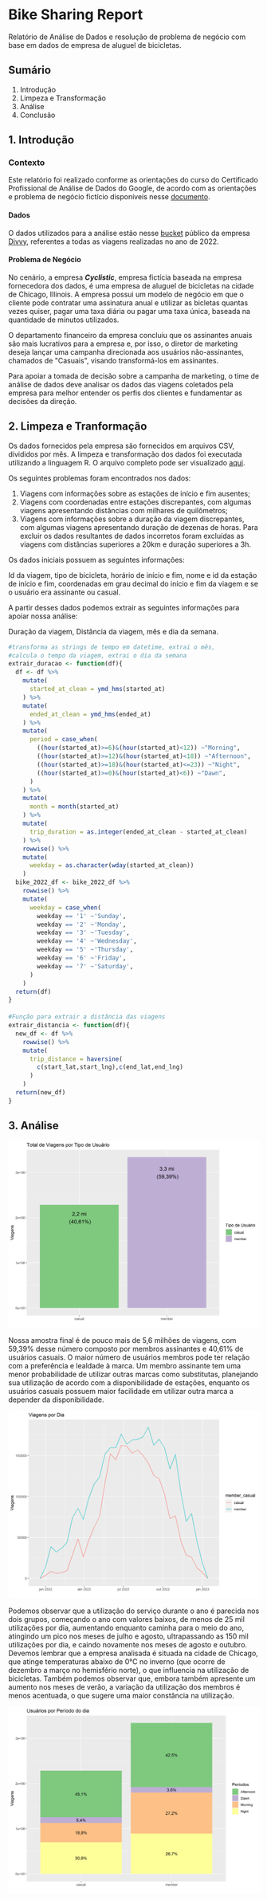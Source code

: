 # Bike Sharing Report
 Relatório de Análise de Dados  e resolução de problema de negócio com base em dados de empresa de aluguel de bicicletas.

## Sumário
1. Introdução
2. Limpeza e Transformação
3. Análise
4. Conclusão

## 1. Introdução

### Contexto

Este relatório foi realizado conforme as orientações do curso do Certificado
Profissional de Análise de Dados do Google, de acordo com as orientações e
problema de negócio fictício disponíveis nesse [documento](https://github.com/lucas-a-correa/Bike-Sharing-Report/blob/main/Bike_Sharing_Business_Problem.pdf).
  
#### Dados
  
O dados utilizados para a análise estão nesse [bucket](https://divvy-tripdata.s3.amazonaws.com/index.html)
público da empresa [Divvy](https://divvybikes.com), referentes a todas as viagens realizadas no ano de 2022.

#### Problema de Negócio

No cenário, a empresa **_Cyclistic_**, empresa fictícia baseada na empresa fornecedora dos dados,
é uma empresa de aluguel de bicicletas na cidade de Chicago, Illinois. A empresa
possui um modelo de negócio em que o cliente pode contratar uma assinatura anual e
utilizar as bicletas quantas vezes quiser, pagar uma taxa diária ou pagar uma taxa única, 
baseada na quantidade de minutos utilizados.

O departamento financeiro da empresa concluiu que os assinantes anuais são mais lucrativos
para a empresa e, por isso, o diretor de marketing deseja lançar uma campanha direcionada
aos usuários não-assinantes, chamados de "Casuais", visando transformá-los em assinantes.

Para apoiar a tomada de decisão sobre a campanha de marketing, o time de análise de dados
deve analisar os dados das viagens coletados pela empresa para melhor entender os perfis dos clientes
e fundamentar as decisões da direção.

## 2. Limpeza e Tranformação

Os dados fornecidos pela empresa são fornecidos em arquivos CSV, divididos por mês.
A limpeza e transformação dos dados foi executada utilizando a linguagem R. O
arquivo completo pode ser visualizado [aqui](https://github.com/lucas-a-correa/Bike-Sharing-Report/blob/main/Scripts/Bike_Cleaning.R).

Os seguintes problemas foram encontrados nos dados:
1. Viagens com informações sobre as estações de início e fim ausentes;
2. Viagens com coordenadas entre estações discrepantes, com algumas viagens apresentando distâncias
com milhares de quilômetros;
3. Viagens com informações sobre a duração da viagem discrepantes, com algumas viagens
apresentando duração de dezenas de horas.
Para excluir os dados resultantes de dados incorretos foram excluídas as viagens
com distâncias superiores a 20km e duração superiores a 3h.

Os dados iniciais possuem as seguintes informações:

Id da viagem, tipo de bicicleta, horário de início e fim, nome e id da estação de início e fim,
coordenadas em grau decimal do início e fim da viagem e se o usuário era assinante ou casual.

A partir desses dados podemos extrair as seguintes informações para apoiar nossa análise:

Duração da viagem, Distância da viagem, mês e dia da semana.

```R
#transforma as strings de tempo em datetime, extrai o mês,
#calcula o tempo da viagem, extrai o dia da semana
extrair_duracao <- function(df){
  df <- df %>% 
    mutate(
      started_at_clean = ymd_hms(started_at)
    ) %>% 
    mutate(
      ended_at_clean = ymd_hms(ended_at)
    ) %>% 
    mutate(
      period = case_when(
        ((hour(started_at)>=6)&(hour(started_at)<12)) ~"Morning",
        ((hour(started_at)>=12)&(hour(started_at)<18)) ~"Afternoon",
        ((hour(started_at)>=18)&(hour(started_at)<=23)) ~"Night",
        ((hour(started_at)>=0)&(hour(started_at)<6)) ~"Dawn",
      )
    ) %>% 
    mutate(
      month = month(started_at)
    ) %>% 
    mutate(
      trip_duration = as.integer(ended_at_clean - started_at_clean)
    ) %>% 
    rowwise() %>% 
    mutate(
      weekday = as.character(wday(started_at_clean))
    )
  bike_2022_df <- bike_2022_df %>% 
    rowwise() %>% 
    mutate(
      weekday = case_when(
        weekday == '1' ~'Sunday',
        weekday == '2' ~'Monday',
        weekday == '3' ~'Tuesday',
        weekday == '4' ~'Wednesday',
        weekday == '5' ~'Thursday',
        weekday == '6' ~'Friday',
        weekday == '7' ~'Saturday',
      )
    )
  return(df)
}

#Função para extrair a distância das viagens
extrair_distancia <- function(df){
  new_df <- df %>% 
    rowwise() %>% 
    mutate(
      trip_distance = haversine(
        c(start_lat,start_lng),c(end_lat,end_lng)
      )
    )
  return(new_df)
}
```
## 3. Análise

![Chart](/Charts/Members.PNG)

Nossa amostra final é de pouco mais de 5,6 milhões de viagens, com 59,39% desse número
composto por membros assinantes e 40,61% de usuários casuais. O maior número de usuários membros pode ter relação com a preferência e lealdade à marca. Um membro assinante tem uma menor probabilidade de utilizar outras marcas como substitutas, planejando sua utilização de acordo com a disponibilidade de estações, enquanto os usuários casuais possuem maior facilidade em utilizar outra marca a depender da disponibilidade.

![Chart](/Charts/Anual_Dist.PNG)

Podemos observar que a utilização do serviço durante o ano é parecida nos dois grupos, começando o ano com valores baixos, de menos de 25 mil utilizações por dia, aumentando enquanto caminha para o meio do ano, atingindo um pico nos meses de julho e agosto, ultrapassando as 150 mil utilizações por dia, e caindo novamente nos meses de agosto e outubro. Devemos lembrar que a empresa analisada é situada na cidade de Chicago, que atinge temperaturas abaixo de 0°C no inverno (que ocorre de dezembro a março no hemisfério norte), o que influencia na utilização de bicicletas.
Também podemos observar que, embora também apresente um aumento nos meses de verão, a variação da utilização dos membros é menos acentuada, o que sugere uma maior constância na utilização.

![Chart](/Charts/Period_Dist.PNG)

